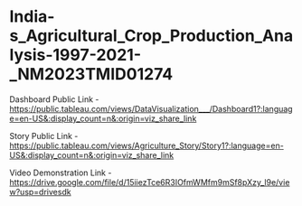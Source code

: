 # India-s_Agricultural_Crop_Production_Analysis-1997-2021-_NM2023TMID01274

Dashboard Public Link - https://public.tableau.com/views/DataVisualization___/Dashboard1?:language=en-US&:display_count=n&:origin=viz_share_link

Story Public Link - https://public.tableau.com/views/Agriculture_Story/Story1?:language=en-US&:display_count=n&:origin=viz_share_link

Video Demonstration Link - https://drive.google.com/file/d/15iiezTce6R3IOfmWMfm9mSf8pXzy_l9e/view?usp=drivesdk
